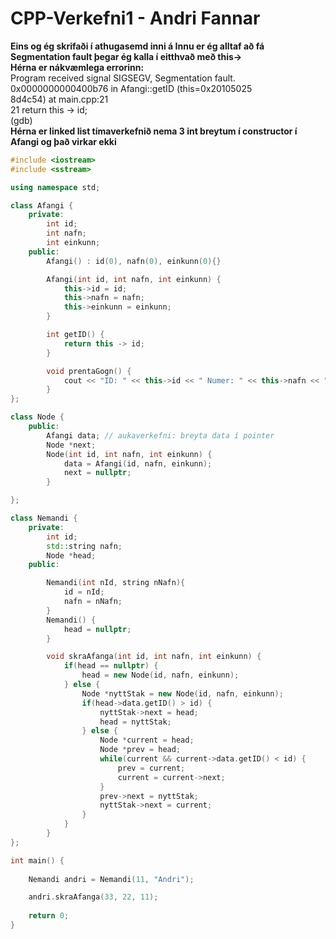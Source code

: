 # CPP-Verkefni1 - Andri Fannar
**Eins og ég skrifaði í athugasemd inni á Innu er ég alltaf að fá Segmentation fault þegar ég kalla í eitthvað með this->**  
**Hérna er nákvæmlega errorinn:**   
Program received signal SIGSEGV, Segmentation fault.  
0x0000000000400b76 in Afangi::getID (this=0x20105025  
8d4c54) at main.cpp:21                                
21                  return this -> id;              
(gdb)  
**Hérna er linked list tímaverkefnið nema 3 int breytum í constructor í Afangi og það virkar ekki**   

```cpp
#include <iostream>
#include <sstream>

using namespace std;

class Afangi {
    private:
        int id;
        int nafn;
        int einkunn;
    public:
        Afangi() : id(0), nafn(0), einkunn(0){}

        Afangi(int id, int nafn, int einkunn) {
            this->id = id;
            this->nafn = nafn;
            this->einkunn = einkunn;
        }

        int getID() {
            return this -> id;
        }

        void prentaGogn() {
            cout << "ID: " << this->id << " Numer: " << this->nafn << "Einkunn: " << this->einkunn << endl;
        }
};

class Node {
    public:
        Afangi data; // aukaverkefni: breyta data í pointer
        Node *next;
        Node(int id, int nafn, int einkunn) {
            data = Afangi(id, nafn, einkunn);
            next = nullptr;
        }

};

class Nemandi {
    private:
        int id;
        std::string nafn;
        Node *head;
    public:

        Nemandi(int nId, string nNafn){
            id = nId;
            nafn = nNafn;
        }
        Nemandi() {
            head = nullptr;
        }

        void skraAfanga(int id, int nafn, int einkunn) {
            if(head == nullptr) {
                head = new Node(id, nafn, einkunn);
            } else {
                Node *nyttStak = new Node(id, nafn, einkunn);
                if(head->data.getID() > id) {
                    nyttStak->next = head;
                    head = nyttStak;
                } else {
                    Node *current = head;
                    Node *prev = head;
                    while(current && current->data.getID() < id) {
                        prev = current;
                        current = current->next;
                    }
                    prev->next = nyttStak;
                    nyttStak->next = current;
                }
            }
        }
};

int main() {
    
    Nemandi andri = Nemandi(11, "Andri");

    andri.skraAfanga(33, 22, 11);
    
    return 0;
}
```

